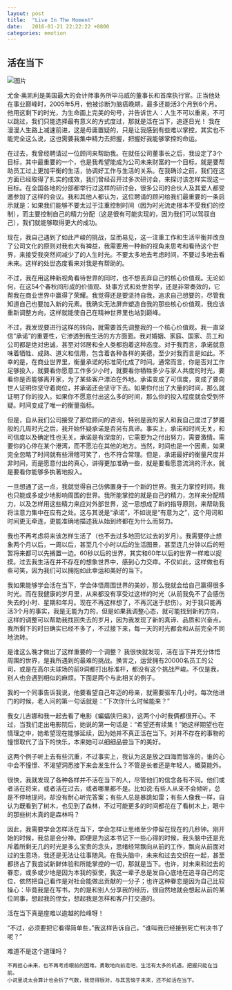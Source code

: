 ```yaml
---
layout: post
title:  "Live In The Moment"
date:   2016-01-21 22:22:22 +0800
categories: emotion
---
```


## 活在当下
![图片](http://www.julielefebure.com/wp-content/uploads/2015/05/Live-in-the-moment.jpg)

尤金·奥凯利是美国最大的会计师事务所毕马威的董事长和首席执行官。正当他处在事业巅峰时，2005年5月，他被诊断为脑癌晚期，最多还能活3个月到6个月。他用这剩下的时光，为生命画上完美的句号，并告诉世人：人生不可以重来，不可以跳过，我们只能选择最有意义的方式度过，那就是活在当下，追逐日光！
我在漫漫人生路上减速前进，这是毋庸置疑的，只是让我感到有些难以掌控，其实也不能完全这么说，这也需要我集中精力去把握，把握好我能够掌控的命运。

在过去，我曾经聘请过一位顾问来帮助我。在就任公司董事长之后，我设定了3个目标，其中最重要的一个，也是我希望能成为公司未来财富的一个目标，就是要帮助员工过上更加平衡的生活，协调好工作与生活的关系。在我确诊之前，我们在这方面已经取得了扎实的成效，我们曾经召开过多次研讨会，来探讨该怎样实现这一目标。在全国各地的分部都举行过这样的研讨会，很多公司的合伙人及其爱人都受邀参加了这样的会议。我和其他人都认为，这位聘请的顾问给我们最重要的一条启示就是：如果我们能够不要太过于注重控制时间（因为时光流走根本不受我们的控制），而主要控制自己的精力分配（这是很有可能实现的，因为我们可以驾驭自己），我们就能够取得更大的成功。

现在，我自己遇到了如此严峻的挑战，显而易见，这一注重工作和生活平衡并改良了公司文化的原则对我也大有裨益，我需要用一种新的视角来思考和看待这个世界，来接受我突然间减少了的人生时光。不要太多地去考虑时间，不要过多地去看未来。这样的处世态度看来对我是有帮助的。

不过，我在用这种新视角看待世界的同时，也不想丢弃自己的核心价值观。无论如何，在这54个春秋间形成的价值观、处事方式和处世哲学，还是非常奏效的，它帮我在商业世界中赢得了荣耀。我觉得还是要坚持自我，追求自己想要的，尽管我知道自己也要加入新的元素。我确实无法屏弃塑造自我的那些核心价值观，我应该重新调整方向，这样就能使自己在精神世界里也站到巅峰。

不过，我发现要进行这样的转向，就需要首先调整我的一个核心价值观。我一直坚信“承诺”的重要性，它渗透到我生活的方方面面。我对婚姻、家庭、国家、员工和公司都是绝对忠诚，甚至对邻居和全人类都抱着这种态度。对于我而言，承诺就意味着牺牲、成熟、道义和信用，包含着各种各样的美德，至少对我而言是如此。不幸的是，在商业世界里，衡量承诺的标准简化成了时间。通常而言，你是否对工作足够投入，就要看你愿意工作多少小时，就要看你牺牲多少与家人共度的时光，要看你是否能够离开家，为了某些客户漂泊在外地。承诺变成了可信度，变成了要向世人证明你坚守着岗位，并承诺还会坚守下去。如果你付出了大量的时间，那么就证明了你的投入。如果你不愿意付出这么多的时间，那么你的投入程度就会受到怀疑。时间变成了唯一的衡量指标。

但是，自从我们公司接受了那位顾问的咨询，特别是我的家人和我自己度过了梦魇般的几周时光之后，我开始怀疑承诺是否另有真谛。事实上，承诺和时间无关，和可信度以及确定性也无关。承诺是有深度的，它需要为之付出努力，需要激情。需要你的心停在某个港湾，而不愿泊在其他的地方。当然，时间也是一个因素，如果完全忽略了时间就有些滑稽可笑了，也不符合常理。但是，承诺最好的衡量尺度并非时间，而是愿意付出的真心，讲得更加准确一些，就是要看愿意流淌的汗水，就是要看你能够多执著地投入。

一旦想通了这一点，我就觉得自己仿佛置身于一个新的世界。我无力掌控时间，我也只能或多或少地影响周围的世界。我所能掌控的就是自己的精力，怎样来分配精力，以及怎样用这些精力来应对外部世界，这一思想成了新的指导原则，来帮助我将注意力集中在应有之处。这与其说是“承诺”，不如说是“有意为之”，这个用词和时间更无牵连，更能准确地描述我从始到终都在为什么而努力。

我也不再考虑将来该怎样生活了（也不去过多地回忆过去的岁月）。我需要停止想象两个月以后，一周以后，甚至几个小时以后的生活图景，甚至连几分钟以后的短暂将来都可以先搁置一边。60秒以后的世界，其实和60年以后的世界一样难以捉摸。过去我生活在并不存在的想象世界中，感到心力交瘁。不仅如此，这样做也有些可笑，因为我们可以拥抱如此幸运和美好的当下。

我如果能够学会活在当下，学会体悟周围世界的美妙，那么我就会给自己赢得很多时光。而在我健康的岁月里，从来都没有享受过这样的时光（从前我免不了会感伤失去的小时、星期和年月。现在不再这样想了，不再沉迷于悲伤）。对于我只能再活3个月的事实，我是无能为力的，但是如果我调整心态，就可能找到新的方向，这样的调整可以帮助我找回失去的岁月，因为我发现了新的真谛、品质和兴奋点。我所剩下的时日确实已经不多了，不过接下来，每一天的时光都会和从前完全不同地流转。

是谁这么晚才做出了这样重要的一个调整？
我很快就发现，活在当下并充分体悟周围的世界，是我所遇到的最难的挑战。换言之，运营拥有20000名员工的公司，或是在高尔夫球场的前9洞都打出标准杆，都没有这个挑战严峻。不仅是我，别人也会遇到相似的麻烦。下面是两个与此相关的例子。

我的一个同事告诉我说，他要看望自己年迈的母亲，就需要驱车几小时。每次他进门的时候，老人问的第一句话就是：“下次你什么时候能来？”

我女儿吉娜和我一起去看了电影《蝙蝠侠归来》，这两个小时我俩都很开心。不过，当我们走出电影院后，她说的第一句话是：“希望还有续集！”她这样期望也在情理之中，她希望现在能够延续，因为她并不真正活在当下。对并不存在的事物的憧憬取代了当下的快乐，本来她可以细细品尝当下的美好。

这两个例子听上去有些沉重，不过事实上，我认为这是放之四海而皆准的，谁的心中会不憧憬、不渴望洞悉接下来会发生什么？不管是长者还是年轻人，概莫能外。

很快，我就发现了各种各样并不活在当下的人，尽管他们的信念各有不同。他们或者活在将来，或者活在过去，或者哪里都不是。比如说:有些人从来不会倾听，总是不停地提问，却没有耐心听完答案；有些人总是暴跳如雷；有些人像我一样，自认为既看到了树木，也见到了森林，不过可能更多的时间都花在了看树木上，眼中的那些树木真的是森林吗？

因此，我需要学会怎样活在当下，学会怎样让思绪至少停留在现在的几秒钟。刚开始的时候，我总是会分神。即便是为这本书记下一些心得的时候，我头脑中还是充斥着所剩无几的时光是多么宝贵的念头，思绪经常飘向从前的工作，飘向从前面对过的生意场，我还是无法让往事随风。在我头脑中，未来和过去交织在一起，甚至都挤占了我尝试新鲜体验和所能掌控的一切，那就是当下。也许，对未来和过去的眷恋，或多或少地是因为本我的驱使，我这一辈子总是发自心底地在追寻自己的定位，依然把自己看作是对社会能做出贡献的一分子；也许这种眷恋是因为自己比较操心：毕竟我是在写书，为的是和别人分享我的经历，很自然地就会想起从前的某位同事，想起我的侄女，想起我是怎样和客户打交道的。

活在当下真是座难以逾越的险峰呀！

“不过，必须要把它看得简单些，”我这样告诉自己，“谁叫我已经接到死亡判决书了呢？”

难道不是这个道理吗？

    不再担心未来，也不再考虑眼前的困难。勇敢地向前走吧，生活有太多的机遇，把握只能在当前。
    小说里说太会算计也会折了气数，我觉得很对，与其苦恼于未来，还不如活在当下。
